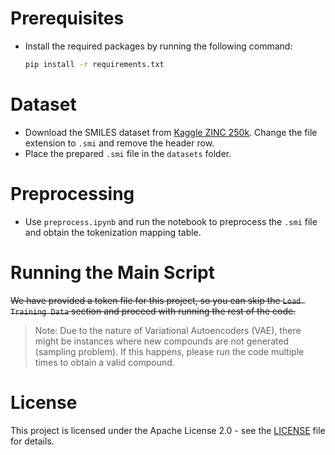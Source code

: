 # Prerequisites
- Install the required packages by running the following command:
  ```bash
  pip install -r requirements.txt
  ```

# Dataset
- Download the SMILES dataset from [Kaggle ZINC 250k](https://www.kaggle.com/datasets/lianghsunhuang/zinc-250k). Change the file extension to `.smi` and remove the header row.
- Place the prepared `.smi` file in the `datasets` folder.

# Preprocessing
- Use `preprocess.ipynb` and run the notebook to preprocess the `.smi` file and obtain the tokenization mapping table.

# Running the Main Script
~~We have provided a token file for this project, so you can skip the `Load Training Data` section and proceed with running the rest of the code.~~

 > Note: Due to the nature of Variational Autoencoders (VAE), there might be instances where new compounds are not generated (sampling problem). If this happens, please run the code multiple times to obtain a valid compound.

# License
This project is licensed under the Apache License 2.0 - see the [LICENSE](LICENSE) file for details.
